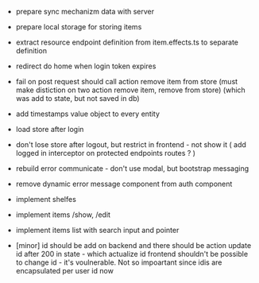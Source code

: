 - prepare sync mechanizm data with server

- prepare local storage for storing items

- extract resource endpoint definition from item.effects.ts to separate definition

- redirect do home when login token expires 

- fail on post request should call action remove item from store (must make distiction on two action remove item, remove from store) (which was add to state, but not saved in db)

- add timestamps value object to every entity

- load store after login

- don't lose store after logout, but restrict in frontend - not show it (
add logged in interceptor on protected endpoints routes ?
)

- rebuild error communicate - don't use modal, but bootstrap messaging
- remove dynamic error message component from auth component

- implement shelfes

- implement items /show, /edit 
- implement items  list with search input and pointer 

- [minor] id should be add on backend and there should be action update id after 200 in state - which actualize id
frontend shouldn't be possible to change id - it's voulnerable.
 Not so impoartant since idis are encapsulated per user id now
